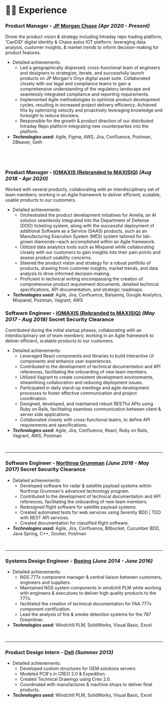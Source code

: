 # 👨‍💻 Experience

### Product Manager - [JP Morgan Chase](https://www.jpmorganchase.com/) _(Apr 2020 - Present)_

Drove the product vision & strategy including Intraday repo trading platform, ‘CanDiD’ digital identity & Chase autos IOT platform. leveraging data analysis, customer insights, & market trends to inform decision-making for product features.
- Detailed achievements:
  - Led a geographically dispersed, cross-functional team of engineers and designers to strategize, iterate, and successfully launch products on JP Morgan's Onyx digital asset suite. Collaborated closely with our legal and compliance teams to gain a comprehensive understanding of the regulatory landscape and seamlessly integrated compliance and reporting requirements.
  - Implemented Agile methodologies to optimize product development cycles, resulting in increased project delivery efficiency. Achieved this by optimizing velocity and proactively leveraging knowledge and foresight to reduce blockers.
  - Responsible for the growth & product direction of our distributed Intraday Repo platform integrating new counterparties into the platform.
- _**Technologies used:**_ Agile, Figma, AWS, Jira, Confluence, Postman, DBeaver, Geth

&nbsp;
---

### Product Manager - [IOMAXIS (Rebranded to MAXISIQ)](https://www.iomaxis.com/) _(Aug 2018 - Apr 2020)_ 

Worked with several products, collaborating with an interdisciplinary set of team members; working in an Agile framework to deliver efficient, scalable, usable products to our customers.
- Detailed achievements:
  - Orchestrated the product development initiatives for Amelia, an AI solution seamlessly integrated into the Department of Defense (DOD) ticketing system, along with the successful deployment of additional Software as a Service (SAAS) products, such as an Manufacturing Execution System (MES) system tailored for lab-grown diamonds—each accomplished within an Agile framework.
  - Utilized data analytics tools such as Mixpanel while collaborating closely with our customers to gain insights into their pain points and assess product usability concerns.
  - Steered the product vision and strategy for a robust portfolio of products, drawing from customer insights, market trends, and data analysis to drive informed decision-making.
  - Proficient in technical writing encompassing the creation of comprehensive product requirement documents, detailed technical specifications, API documentation, and strategic roadmaps.
- _**Technologies used:**_ Agile, Jira, Confluence, Balsamiq, Google Analytics, Mixpanel, Postman, Vagrant, AWS

### Software Engineer - [IOMAXIS (Rebranded to MAXISIQ)](https://www.iomaxis.com/) _(May 2017 - Aug 2018)_ Secret Security Clearance

Contributed during the initial startup phases, collaborating with an interdisciplinary set of team members; working in an Agile framework to deliver efficient, scalable products to our customers.
- Detailed achievements:
  - Leveraged React components and libraries to build interactive UI components and enhance user experiences.
  - Contributed to the development of technical documentation and API references, facilitating the onboarding of new team members.
  - Utilized Vagrant to create consistent development environments, streamlining collaboration and reducing deployment issues.
  - Participated in daily stand-up meetings and agile development processes to foster effective communication and project coordination.
  - Designed, developed, and maintained robust RESTful APIs using Ruby on Rails, facilitating seamless communication between client & server side applications.
  - Collaborated closely with cross-functional teams, to define API requirements and specifications.
- _**Technologies used:**_ Agile, Jira, Confluence, React, Ruby on Rails, Vagrant, AWS, Postman

&nbsp;

---
### Software Engineer - [Northrop Grumman](https://www.northropgrumman.com/) _(June 2016 - May 2017)_ Secret Security Clearance

- Detailed achievements:
  - Developed software for radar & satellite payload systems within Northrop Grumman's advanced technology program.
  - Contributed to the development of technical documentation and API references, facilitating the onboarding of new team members.
  - Redesigned flight software for satellite payload systems.
  - Created automated tests for web services using Serenity BDD | TDD with REST API services.
  - Created documentation for classified flight software.
- _**Technologies used:**_ Agile, Jira, Confluence, Bitbucket, Cucumber BDD, Java Spring, C++, Docker, Postman

&nbsp;

---

### Systems Design Engineer - [Boeing](https://www.northropgrumman.com/) _(June 2014 - June 2016)_

- Detailed achievements:
  - NGS 777x component manager & central liaison between customers, engineers and suppliers.
  - Maintained NGS system components in windchill PLM while working with engineers & executives to deliver high quality products to the 777x.
  - facilitated the creation of technical documentation for FAA 777x component certification.
  - Lead the analysis of fire & smoke detection systems for the 787 Dreamliner.
- _**Technologies used:**_ Windchill PLM, SolidWorks, Visual Basic, Excel

&nbsp;

---

### Product Design Intern - [Dell](https://www.dell.com/en-us) _(Summer 2013)_

- Detailed achievements:
  - Developed custom structures for OEM solutions servers
  - Modeled PCB's in CREO 2.0 & Expedition. 
  - Created Technical Drawings using Creo 2.0. 
  - Coordinated with manufactures & machine shops to deliver final products.
- _**Technologies used:**_ Windchill PLM, SolidWorks, Visual Basic, Excel

&nbsp;